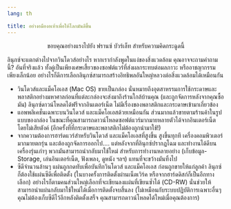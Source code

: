 ```yaml
---
lang: th

title: อย่างอมืองอเท้าเพื่อให้โลกมันดีขึ้น
---
```


<p align="center">ขอบคุณอย่างแรงไปยัง ฟรานซ์ บัวร์เล็ท สำหรับความคิดกระฉูดนี้

ลินุกซ์จะแตกต่างไปจากวินโดวส์อย่างไร หากเรากำลังพูดในแง่ของสิ่งแวดล้อม คุณอาจจะถามคำถามนี้? อันที่จริงแล้ว ทั้งคู่เป็นเพียงเศษเสี้ยวของซอฟต์แวร์ที่ส่งผลกระทบต่อมลภาวะ หรืออาชญากรรมเพียงเล็กน้อย อย่างไรก็ดีการเลือกลินุกซ์สามารถสร้างอิทธิพลอันใหญ่หลวงต่อสิ่งแวดล้อมได้เหมือนกัน

<ul>

<li>วินโดวส์และแม็คโอเอส (Mac OS) ขายเป็นกล่อง นั่นหมายถึงอุตสาหรรมการใช้กระดาษและพลาสติกอย่างมหาศาลก่อนที่แต่ละกล่องจะส่งมาถึงร้านใกล้บ้านคุณ (และถูกจัดการหลังจากคุณซื้อมัน) ลินุกซ์ดาวน์โหลดได้ฟรีจากอินเตอร์เน็ต ไม่มีเรื่องของพลาสติกและกระดาษเข้ามาเกี่ยวข้อง</li>

<li>แอพพลิเคชั่นเฉพาะบนวินโดวส์ และแม็คโอเอสด้วยเหมือนกัน ส่วนมากแล้วขายตามร้านค้าในรูปแบบของกล่อง ในขณะที่คุณสามารถดาวน์โหลดซอฟต์แวร์มากมายหลายตัวได้จากอินเตอร์เน็ต โดยไม่เสียตังค์ (อีกครั้งที่ที่กระดาษและพลาสติกไม่ต้องถูกนำมาใช้!)</li>

<li>จากความต้องการฮาร์ดแวร์สำหรับวินโดวส์ และแม็คโอเอสที่สูงขึ้น สูงขึ้นทุกที เครื่องคอมพิวเตอร์มากมายตกรุ่น และต้องถูกจัดการออกไป.... แต่หลังจากที่ลินุกซ์ปรากฎโฉม และทำงานได้ดีบนเครื่องรุ่นเก่าๆ พวกมันสามารถนำกลับมาใช้ใหม่ สำหรับการทำงานหลายอย่าง (เก็บข้อมูล-Storage, เล่นอินเตอร์เน็ต, ฟังเพลง, ดูหนัง ฯลฯ) แทนที่จะขว้างมันทิ้งไป</li>

<li>ซีดีจำนวนล้านๆ แผ่นถูกกดทับเพื่อบันทึกวินโดวส์ และแม็คโอเอส ก่อนถูกขายให้แก่ลูกค้า ลินุกซ์ก็ต้องใช้แผ่นซีดีเพื่อติดตั้ง (ในบางครั้งการติดตั้งผ่านเน็ตเวิร์ค หรือจากฮาร์ดดิสก์ก็เป็นอีกทางเลือก) อย่างไรก็ตามคนส่วนใหญ่เลือกที่จะเขียนลงแผ่นที่เขียนซ้ำได้ (CD-RW) นั่นช่วยให้สามารถนำแผ่นกลับมาใช้ใหม่ได้เมื่อการติดตั้งจบสิ้นลง (ไม่เหมือนกับระบบปฏิบัติการเฉพาะอื่นๆ คุณไม่ต้องเก็บซีดีไว้อีกหลังติดตั้งเสร็จ คุณสามารถดาวน์โหลดได้ใหม่เมื่อคุณต้องการ)</li>

</ul>




